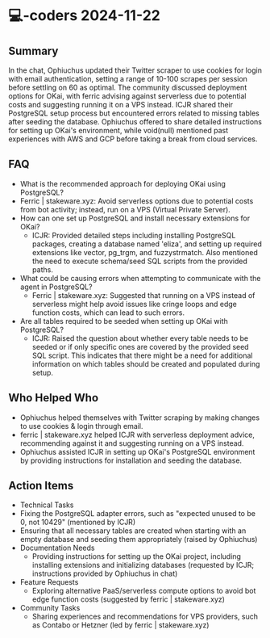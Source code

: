 # 💻-coders 2024-11-22

## Summary
 In the chat, Ophiuchus updated their Twitter scraper to use cookies for login with email authentication, setting a range of 10-100 scrapes per session before settling on 60 as optimal. The community discussed deployment options for OKai, with ferric advising against serverless due to potential costs and suggesting running it on a VPS instead. ICJR shared their PostgreSQL setup process but encountered errors related to missing tables after seeding the database. Ophiuchus offered to share detailed instructions for setting up OKai's environment, while void(null) mentioned past experiences with AWS and GCP before taking a break from cloud services.

## FAQ
 - What is the recommended approach for deploying OKai using PostgreSQL?
  - Ferric | stakeware.xyz: Avoid serverless options due to potential costs from bot activity; instead, run on a VPS (Virtual Private Server).
- How can one set up PostgreSQL and install necessary extensions for OKai?
  - ICJR: Provided detailed steps including installing PostgreSQL packages, creating a database named 'eliza', and setting up required extensions like vector, pg_trgm, and fuzzystrmatch. Also mentioned the need to execute schema/seed SQL scripts from the provided paths.
- What could be causing errors when attempting to communicate with the agent in PostgreSQL?
  - Ferric | stakeware.xyz: Suggested that running on a VPS instead of serverless might help avoid issues like cringe loops and edge function costs, which can lead to such errors.
- Are all tables required to be seeded when setting up OKai with PostgreSQL?
  - ICJR: Raised the question about whether every table needs to be seeded or if only specific ones are covered by the provided seed SQL script. This indicates that there might be a need for additional information on which tables should be created and populated during setup.

## Who Helped Who
 - Ophiuchus helped themselves with Twitter scraping by making changes to use cookies & login through email.
- ferric | stakeware.xyz helped ICJR with serverless deployment advice, recommending against it and suggesting running on a VPS instead.
- Ophiuchus assisted ICJR in setting up OKai's PostgreSQL environment by providing instructions for installation and seeding the database.

## Action Items
 - Technical Tasks
  - Fixing the PostgreSQL adapter errors, such as "expected unused to be 0, not 10429" (mentioned by ICJR)
  - Ensuring that all necessary tables are created when starting with an empty database and seeding them appropriately (raised by Ophiuchus)
- Documentation Needs
  - Providing instructions for setting up the OKai project, including installing extensions and initializing databases (requested by ICJR; instructions provided by Ophiuchus in chat)
- Feature Requests
  - Exploring alternative PaaS/serverless compute options to avoid bot edge function costs (suggested by ferric | stakeware.xyz)
- Community Tasks
  - Sharing experiences and recommendations for VPS providers, such as Contabo or Hetzner (led by ferric | stakeware.xyz)

